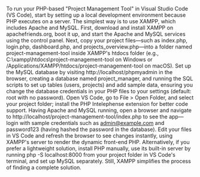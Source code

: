 To run your PHP-based "Project Management Tool" in Visual Studio Code (VS Code), start by setting up a local development environment because PHP executes on a server. The simplest way is to use XAMPP, which includes Apache and MySQL. First, download and install XAMPP on apachefriends.org, boot it up, and start the Apache and MySQL services using the control panel. Next, copy your project files—such as index.php, login.php, dashboard.php, and projects_overview.php—into a folder named project-management-tool inside XAMPP's htdocs folder (e.g., C:\xampp\htdocs\project-management-tool on Windows or /Applications/XAMPP/htdocs/project-management-tool on macOS). Set up the MySQL database by visiting http://localhost/phpmyadmin in the browser, creating a database named project_manager, and running the SQL scripts to set up tables (users, projects) and add sample data, ensuring you change the database credentials in your PHP files to your settings (default: root with no password). Open VS Code, go to File > Open Folder, and select your project folder; install the PHP Intelephense extension for better code support. Having Apache and MySQL running, open a browser and navigate to http://localhost/project-management-tool/index.php to see the app—login with sample credentials such as admin@example.com and password123 (having hashed the password in the database). Edit your files in VS Code and refresh the browser to see changes instantly, using XAMPP's server to render the dynamic front-end PHP. Alternatively, if you prefer a lightweight solution, install PHP manually, use its built-in server by running php -S localhost:8000 from your project folder in VS Code's terminal, and set up MySQL separately. Still, XAMPP simplifies the process of finding a complete solution.
